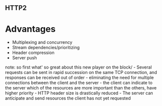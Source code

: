 ##  HTTP2 <!-- .element: class="section-title" -->

# Advantages

- Multiplexing and concurrency <!-- .element: class="fragment" -->
- Stream dependencies/prioritizing <!-- .element: class="fragment" -->
- Header compression <!-- .element: class="fragment" -->
- Server push <!-- .element: class="fragment" -->

note:
    so first what' so great about this new player on the block/
    - Several requests can be sent in rapid succession on the same TCP connection, and responses can be received out of order - eliminating the need for multiple connections between the client and the server
    - the client can indicate to the server which of the resources are more important than the others, have higher priority
    - HTTP header size is drastically reduced
    - The server can anticipate and send resources the client has not yet requested
